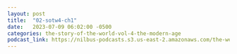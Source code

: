 ```yaml
---
layout: post
title:  "02-sotw4-ch1"
date:   2023-07-09 06:02:00 -0500
categories: the-story-of-the-world-vol-4-the-modern-age
podcast_link: https://nilbus-podcasts.s3.us-east-2.amazonaws.com/the-well-trained-mind/The%20Story%20of%20the%20World%20Vol.%204%20The%20Modern%20Age/02-sotw4-ch1.mp3
---
```

